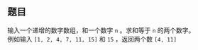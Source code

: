 ## 题目

输入一个递增的数字数组，和一个数字 `n` 。求和等于 `n` 的两个数字。<br>
例如输入 `[1, 2, 4, 7, 11, 15]` 和 `15` ，返回两个数 `[4, 11]`
